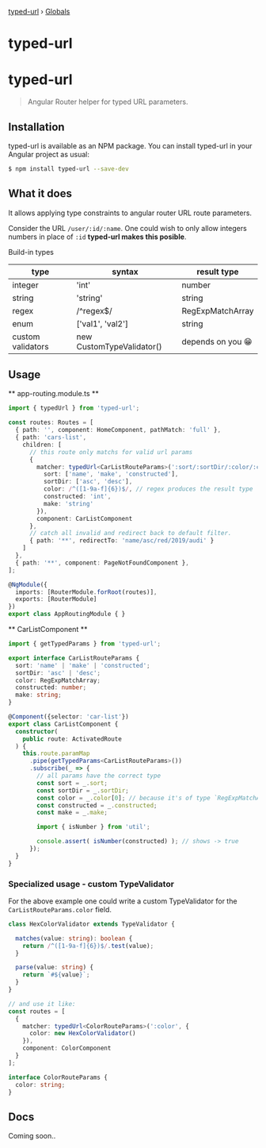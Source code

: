 [typed-url](README.md) › [Globals](globals.md)

# typed-url

# typed-url
> Angular Router helper for typed URL parameters.

## Installation

typed-url is available as an NPM package. You can install typed-url
in your Angular project as usual:

```bash
$ npm install typed-url --save-dev
```

## What it does

It allows applying type constraints to angular router URL route parameters.

Consider the URL `/user/:id/:name`. One could wish to only allow integers
numbers in place of `:id` **typed-url makes this posible**.

Build-in types

| type              | syntax                    | result type      |
|-------------------|---------------------------|------------------|
| integer           | 'int'                     | number           |
| string            | 'string'                  | string           |
| regex             | /^regex$/                 | RegExpMatchArray |
| enum              | ['val1', 'val2']          | string           |
| custom validators | new CustomTypeValidator() | depends on you 😁|

## Usage

** app-routing.module.ts **
```typescript
import { typedUrl } from 'typed-url';

const routes: Routes = [
  { path: '', component: HomeComponent, pathMatch: 'full' },
  { path: 'cars-list', 
    children: [
      // this route only matchs for valid url params
      {
        matcher: typedUrl<CarListRouteParams>(':sort/:sortDir/:color/:constructed/:make', {
          sort: ['name', 'make', 'constructed'],
          sortDir: ['asc', 'desc'],
          color: /^([1-9a-f]{6})$/, // regex produces the result type `RegExpMatchArray`
          constructed: 'int',
          make: 'string'
        }),
        component: CarListComponent
      },
      // catch all invalid and redirect back to default filter.
      { path: '**', redirectTo: 'name/asc/red/2019/audi' }
    ]
  },
  { path: '**', component: PageNotFoundComponent },
];

@NgModule({
  imports: [RouterModule.forRoot(routes)],
  exports: [RouterModule]
})
export class AppRoutingModule { }
```

** CarListComponent **
```typescript
import { getTypedParams } from 'typed-url';

export interface CarListRouteParams {
  sort: 'name' | 'make' | 'constructed';
  sortDir: 'asc' | 'desc';
  color: RegExpMatchArray;
  constructed: number;
  make: string;
}

@Component({selector: 'car-list'})
export class CarListComponent {
  constructor(
    public route: ActivatedRoute
  ) {
    this.route.paramMap
      .pipe(getTypedParams<CarListRouteParams>())
      .subscribe(_ => {
        // all params have the correct type
        const sort = _.sort;
        const sortDir = _.sortDir;
        const color = _.color[0]; // because it's of type `RegExpMatchArray`
        const constructed = _.constructed;
        const make = _.make;

        import { isNumber } from 'util';

        console.assert( isNumber(constructed) ); // shows -> true
      });
  }
}
```

### Specialized usage - custom TypeValidator

For the above example one could write a custom TypeValidator
for the `CarListRouteParams.color` field.

```typescript
class HexColorValidator extends TypeValidator {

  matches(value: string): boolean {
    return /^([1-9a-f]{6})$/.test(value);
  }

  parse(value: string) {
    return `#${value}`;
  }
}

// and use it like:
const routes = [
  { 
    matcher: typedUrl<ColorRouteParams>(':color', {
      color: new HexColorValidator()
    }),
    component: ColorComponent
  }
];

interface ColorRouteParams {
  color: string;
}
```

## Docs

Coming soon..
